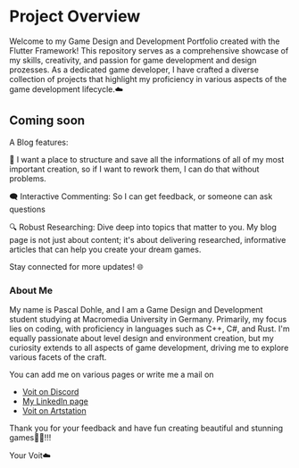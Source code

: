 # Project Overview

Welcome to my Game Design and Development Portfolio created with the Flutter Framework! This repository serves as a comprehensive showcase of my skills, creativity, and passion for game development and design prozesses. As a dedicated game developer, I have crafted a diverse collection of projects that highlight my proficiency in various aspects of the game development lifecycle.☁️

## Coming soon

A Blog features:

📝 I want a place to structure and save all the informations of all of my most important creation, so if I want to rework them, I can do that without problems.

🗨️ Interactive Commenting: So I can get feedback, or someone can ask questions

🔍 Robust Researching: Dive deep into topics that matter to you. My blog page is not just about content; it's about delivering researched, informative articles that can help you create your dream games.

Stay connected for more updates! 🌐

### About Me

My name is Pascal Dohle, and I am a Game Design and Development student studying at Macromedia University in Germany. Primarily, my focus lies on coding, with proficiency in languages such as C++, C#, and Rust. I'm equally passionate about level design and environment creation, but my curiosity extends to all aspects of game development, driving me to explore various facets of the craft.

You can add me on various pages or write me a mail on

- [Voit on Discord](https://discord.com/users/366624374557769728)
- [My LinkedIn page](https://www.linkedin.com/in/pascal-dohle-a44531294/)
- [Voit on Artstation](https://www.artstation.com/iamvoit)

Thank you for your feedback and have fun creating beautiful and stunning games🚀✨!!!

Your Voit☁️

